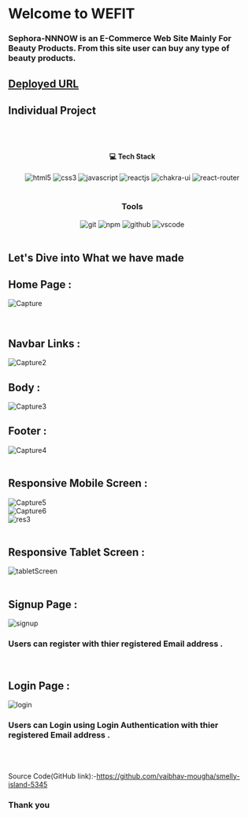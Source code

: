 # Welcome to WEFIT
<h3>Sephora-NNNOW is an E-Commerce Web Site Mainly For Beauty Products. From this site user can buy any type of beauty products.</h3>

## [Deployed URL](https://sephora-nnnow-clone-by-subha.netlify.app/)

## Individual Project
<br/>


<br/>
<h4 align="center">💻 Tech Stack</h4>
 <div align="center">
 <img src="https://img.shields.io/badge/html5-%23E34F26.svg?style=for-the-badge&logo=html5&logoColor=white" align="center" alt="html5">
 <img src = "https://img.shields.io/badge/css3-%231572B6.svg?style=for-the-badge&logo=css3&logoColor=white" align="center" alt="css3">
 <img src="https://img.shields.io/badge/javascript-%23323330.svg?style=for-the-badge&logo=javascript&logoColor=%23F7DF1E"  align="center" alt="javascript" />
 <img src="https://img.shields.io/badge/React-20232A?style=for-the-badge&logo=react&logoColor=61DAFB"  align="center" alt="reactjs" />
   <img src = "https://img.shields.io/badge/chakra ui-%234ED1C5.svg?style=for-the-badge&logo=chakraui&logoColor=white" align="center" alt="chakra-ui"/>
  <img src="https://img.shields.io/badge/React_Router-CA4245?style=for-the-badge&logo=react-router&logoColor=white"  align="center" alt="react-router" />
</div>
<br/>



<div align="center"><h3 align="center">Tools</h3> 
   <img src="https://img.shields.io/badge/netlify-%23000000.svg?style=for-the-badge&logo=netlify&logoColor=#00C7B7" align="center" alt="git"/>
  <img src = "https://img.shields.io/badge/NPM-%23000000.svg?style=for-the-badge&logo=npm&logoColor=white" align="center" alt="npm">
  <img src="https://img.shields.io/badge/GitHub-100000?style=for-the-badge&logo=github&logoColor=white"  align="center" alt="github"/>
   <img src="https://img.shields.io/badge/Visual%20Studio-5C2D91.svg?style=for-the-badge&logo=visual-studio&logoColor=white"  align="center" alt="vscode"/>
    
      
</div>
<br/>



## Let's Dive into What we have made

## Home Page :
![Capture](https://user-images.githubusercontent.com/107471586/214827258-faf244c7-fdb0-4527-802f-656a3659a76b.PNG)

<br/>

## Navbar Links :
![Capture2](https://user-images.githubusercontent.com/107471586/214827431-ca3e562a-31f4-42e6-9378-2111f4aa3f9a.PNG)
<br/>

## Body :
![Capture3](https://user-images.githubusercontent.com/107471586/214827465-5590bd72-848a-4af0-943d-7d7b90d164e3.PNG)
<br/>

## Footer :
![Capture4](https://user-images.githubusercontent.com/107471586/214827526-c4060358-02b1-4d2a-8050-7839be690d18.PNG)
<br/> <br/>

## Responsive Mobile Screen :
![Capture5](https://user-images.githubusercontent.com/107471586/214829140-70125728-8f09-41a7-97ce-e87db581d8e8.PNG) <br/>
![Capture6](https://user-images.githubusercontent.com/107471586/214829170-0efd7121-56a0-4efa-9b91-d6fab0130d40.PNG) <br/>
![res3](https://user-images.githubusercontent.com/107471586/214829208-70172ef9-c566-491e-a90b-f01831c54161.png) <br/> <br/>

## Responsive Tablet Screen :
![tabletScreen](https://user-images.githubusercontent.com/107471586/214829838-eebcd797-99f1-4fd3-bcb5-8776fd68d12e.PNG)
<br/> <br/>


## Signup Page :
![signup](https://user-images.githubusercontent.com/107471586/214827624-f5404991-14e9-4591-8e02-b87a5ddc5675.PNG)
<br/>
<h3>Users can register with thier registered Email address .</h3>
<br/>


## Login Page :
![login](https://user-images.githubusercontent.com/107471586/214827666-9c6a7d89-5773-41c5-9eaf-b382383ebcf9.PNG)
<br/>
<h3>Users can Login using Login Authentication with thier registered Email address .</h3>
<br/> <br/>

Source Code(GitHub link):-https://github.com/vaibhav-mougha/smelly-island-5345


### Thank you

